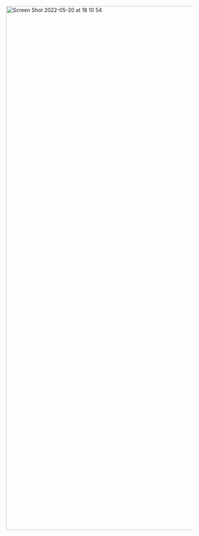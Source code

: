 <img width="1412" alt="Screen Shot 2022-05-20 at 18 10 54" src="https://user-images.githubusercontent.com/99892502/169626395-a84abd70-0c2f-4486-afd3-6a488b6a0300.png">

